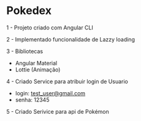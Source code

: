 # Pokedex

1 - Projeto criado com Angular CLI

2 - Implementado funcionalidade de Lazzy loading

3 - Bibliotecas
  - Angular Material
  - Lottie (Animação)

4 - Criado Service para atribuir login de Usuario
  - login: test_user@gmail.com
  - senha: 12345

5 - Criado Serivice para api de Pokémon